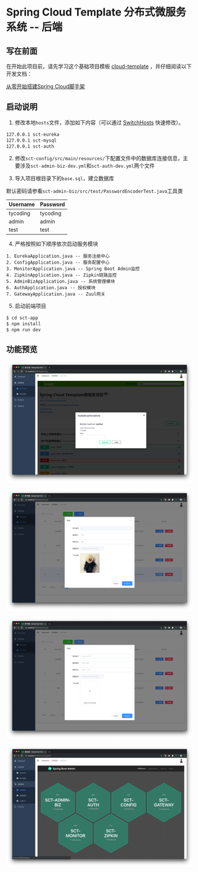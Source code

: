 # Spring Cloud Template 分布式微服务系统 -- 后端

## 写在前面

在开始此项目前，请先学习这个基础项目模板 [cloud-template](https://github.com/TyCoding/cloud-template/tree/master/cloud-template) ，并仔细阅读以下开发文档：

[从零开始搭建Spring Cloud脚手架](https://github.com/TyCoding/cloud-template/blob/master/cloud-template/doc/env-1.md)

## 启动说明

1. 修改本地`hosts`文件，添加如下内容（可以通过 [SwitchHosts](http://oldj.github.io/SwitchHosts/) 快速修改）。

```
127.0.0.1 sct-eureka
127.0.0.1 sct-mysql
127.0.0.1 sct-auth
```

2. 修改`sct-config/src/main/resources/`下配置文件中的数据库连接信息，主要涉及`sct-admin-biz-dev.yml`和`sct-auth-dev.yml`两个文件

3. 导入项目根目录下的`base.sql`，建立数据库

默认密码请参看`sct-admin-biz/src/test/PasswordEncoderTest.java`工具类

| Username | Password |
| --- | --- |
| tycoding | tycoding |
| admin | admin |
| test | test |

4. 严格按照如下顺序依次启动服务模块

```
1. EurekaApplication.java -- 服务注册中心
2. ConfigApplication.java -- 服务配置中心
3. MonitorApplication.java -- Spring Boot Admin监控
4. ZipkinApplication.java -- Zipkin链路监控
5. AdminBizApplication.java -- 系统管理模块
6. AuthApplication.java -- 授权模块
7. GatewayApplication.java -- Zuul网关
```

5. 启动前端项目

```shell
$ cd sct-app
$ npm install
$ npm run dev
```



## 功能预览

![](doc/2019052983313.png)

![](doc/2019052983341.png)

![](doc/2019052983359.png)

![](doc/2019052983441.png)

